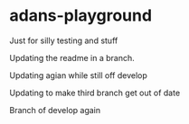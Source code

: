 # adans-playground
Just for silly testing and stuff

Updating the readme in a branch.

Updating agian while still off develop

Updating to make third branch get out of date

Branch of develop again
